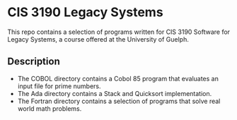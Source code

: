 # CIS 3190 Legacy Systems

This repo contains a selection of programs written for CIS 3190 Software for Legacy Systems, a course offered at the University of Guelph.

## Description

* The COBOL directory contains a Cobol 85 program that evaluates an input file for prime numbers.
* The Ada directory contains a Stack and Quicksort implementation.
* The Fortran directory contains a selection of programs that solve real world math problems.